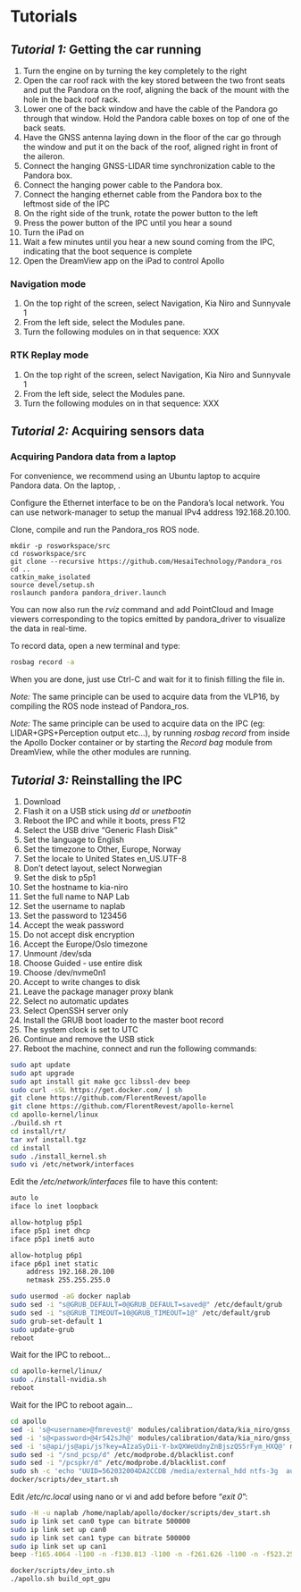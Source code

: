 # Tutorials

## _Tutorial 1:_ Getting the car running

1. Turn the engine on by turning the key completely to the right
2. Open the car roof rack with the key stored between the two front seats and put the Pandora on the roof, aligning the back of the mount with the hole in the back roof rack.
3. Lower one of the back window and have the cable of the Pandora go through that window. Hold the Pandora cable boxes on top of one of the back seats.
4. Have the GNSS antenna laying down in the floor of the car go through the window and put it on the back of the roof, aligned right in front of the aileron.
5. Connect the hanging GNSS-LIDAR time synchronization cable to the Pandora box.
6. Connect the hanging power cable to the Pandora box.
7. Connect the hanging ethernet cable from the Pandora box to the leftmost side of the IPC
8. On the right side of the trunk, rotate the power button to the left
9. Press the power button of the IPC until you hear a sound
10. Turn the iPad on
11. Wait a few minutes until you hear a new sound coming from the IPC, indicating that the boot sequence is complete
12. Open the DreamView app on the iPad to control Apollo

### Navigation mode

1. On the top right of the screen, select Navigation, Kia Niro and Sunnyvale 1
2. From the left side, select the Modules pane.
3. Turn the following modules on in that sequence: XXX

### RTK Replay mode

1. On the top right of the screen, select Navigation, Kia Niro and Sunnyvale 1
2. From the left side, select the Modules pane.
3. Turn the following modules on in that sequence: XXX

## _Tutorial 2:_ Acquiring sensors data

### Acquiring Pandora data from a laptop

For convenience, we recommend using an Ubuntu laptop to acquire Pandora data. On the laptop, .

Configure the Ethernet interface to be on the Pandora’s local network. You can use network-manager to setup the manual IPv4 address 192.168.20.100.

Clone, compile and run the Pandora\_ros ROS node.

```text
mkdir -p rosworkspace/src
cd rosworkspace/src
git clone --recursive https://github.com/HesaiTechnology/Pandora_ros
cd ..
catkin_make_isolated
source devel/setup.sh
roslaunch pandora pandora_driver.launch
```

You can now also run the _rviz_ command and add PointCloud and Image viewers corresponding to the topics emitted by pandora\_driver to visualize the data in real-time.

To record data, open a new terminal and type:

```bash
rosbag record -a
```

When you are done, just use Ctrl-C and wait for it to finish filling the file in.

_Note:_ The same principle can be used to acquire data from the VLP16, by compiling the ROS node instead of Pandora\_ros.

_Note:_ The same principle can be used to acquire data on the IPC \(eg: LIDAR+GPS+Perception output etc...\), by running _rosbag record_ from inside the Apollo Docker container or by starting the _Record bag_ module from DreamView, while the other modules are running.

## _Tutorial 3:_ Reinstalling the IPC

1. Download
2. Flash it on a USB stick using _dd_ or _unetbootin_
3. Reboot the IPC and while it boots, press F12
4. Select the USB drive “Generic Flash Disk”
5. Set the language to English
6. Set the timezone to Other, Europe, Norway
7. Set the locale to United States en\_US.UTF-8
8. Don’t detect layout, select Norwegian
9. Set the disk to p5p1
10. Set the hostname to kia-niro
11. Set the full name to NAP Lab
12. Set the username to naplab
13. Set the password to 123456
14. Accept the weak password
15. Do not accept disk encryption
16. Accept the Europe/Oslo timezone
17. Unmount /dev/sda
18. Choose Guided - use entire disk
19. Choose /dev/nvme0n1
20. Accept to write changes to disk
21. Leave the package manager proxy blank
22. Select no automatic updates
23. Select OpenSSH server only
24. Install the GRUB boot loader to the master boot record
25. The system clock is set to UTC
26. Continue and remove the USB stick
27. Reboot the machine, connect and run the following commands:

```bash
sudo apt update
sudo apt upgrade
sudo apt install git make gcc libssl-dev beep
sudo curl -sSL https://get.docker.com/ | sh
git clone https://github.com/FlorentRevest/apollo
git clone https://github.com/FlorentRevest/apollo-kernel
cd apollo-kernel/linux
./build.sh rt
cd install/rt/
tar xvf install.tgz
cd install
sudo ./install_kernel.sh
sudo vi /etc/network/interfaces
```

Edit the _/etc/network/interfaces_ file to have this content:

```bash
auto lo
iface lo inet loopback

allow-hotplug p5p1
iface p5p1 inet dhcp
iface p5p1 inet6 auto

allow-hotplug p6p1
iface p6p1 inet static
    address 192.168.20.100
    netmask 255.255.255.0

sudo usermod -aG docker naplab
sudo sed -i "s@GRUB_DEFAULT=0@GRUB_DEFAULT=saved@" /etc/default/grub
sudo sed -i "s@GRUB_TIMEOUT=10@GRUB_TIMEOUT=1@" /etc/default/grub
sudo grub-set-default 1
sudo update-grub
reboot
```

Wait for the IPC to reboot...

```bash
cd apollo-kernel/linux/
sudo ./install-nvidia.sh
reboot
```

Wait for the IPC to reboot again...

```bash
cd apollo
sed -i 's@<username>@fmrevest@' modules/calibration/data/kia_niro/gnss_params/gnss_conf.pb.txt
sed -i 's@<password>@4rS42sJh@' modules/calibration/data/kia_niro/gnss_params/gnss_conf.pb.txt
sed -i 's@api/js@api/js?key=AIzaSyDii-Y-bxQXWeUdnyZnBjszQS5rFym_HXQ@' modules/dreamview/frontend/src/store/config/parameters.yml
sudo sed -i "/snd_pcsp/d" /etc/modprobe.d/blacklist.conf
sudo sed -i "/pcspkr/d" /etc/modprobe.d/blacklist.conf
sudo sh -c 'echo "UUID=562032004DA2CCDB /media/external_hdd ntfs-3g  auto,nobootwait,users,uid=1000,gid=100,dmask=027,fmask=137,utf8 0 0" > /etc/fstab'
docker/scripts/dev_start.sh
```

Edit _/etc/rc.local_ using nano or vi and add before before “_exit 0_”:

```bash
sudo -H -u naplab /home/naplab/apollo/docker/scripts/dev_start.sh
sudo ip link set can0 type can bitrate 500000
sudo ip link set up can0
sudo ip link set can1 type can bitrate 500000
sudo ip link set up can1
beep -f165.4064 -l100 -n -f130.813 -l100 -n -f261.626 -l100 -n -f523.251 -l100 -n -f1046.50 -l100 -n -f2093.00 -l100 -n -f4186.01 -l100

docker/scripts/dev_into.sh
./apollo.sh build_opt_gpu
```

